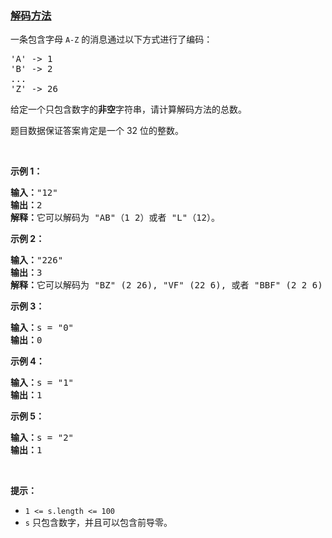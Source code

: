 ### [解码方法](https://leetcode-cn.com/problems/decode-ways)

<p>一条包含字母&nbsp;<code>A-Z</code> 的消息通过以下方式进行了编码：</p>

<pre>&#39;A&#39; -&gt; 1
&#39;B&#39; -&gt; 2
...
&#39;Z&#39; -&gt; 26
</pre>

<p>给定一个只包含数字的<strong>非空</strong>字符串，请计算解码方法的总数。</p>

<p>题目数据保证答案肯定是一个 32 位的整数。</p>

<p>&nbsp;</p>

<p><strong>示例 1：</strong></p>

<pre><strong>输入：</strong>&quot;12&quot;
<strong>输出：</strong>2
<strong>解释：</strong>它可以解码为 &quot;AB&quot;（1 2）或者 &quot;L&quot;（12）。
</pre>

<p><strong>示例 2：</strong></p>

<pre><strong>输入：</strong>&quot;226&quot;
<strong>输出：</strong>3
<strong>解释：</strong>它可以解码为 &quot;BZ&quot; (2 26), &quot;VF&quot; (22 6), 或者 &quot;BBF&quot; (2 2 6) 。
</pre>

<p><strong>示例 3：</strong></p>

<pre><strong>输入：</strong>s = &quot;0&quot;
<strong>输出：</strong>0
</pre>

<p><strong>示例 4：</strong></p>

<pre><strong>输入：</strong>s = &quot;1&quot;
<strong>输出：</strong>1
</pre>

<p><strong>示例 5：</strong></p>

<pre><strong>输入：</strong>s = &quot;2&quot;
<strong>输出：</strong>1
</pre>

<p>&nbsp;</p>

<p><strong>提示：</strong></p>

<ul>
	<li><code>1 &lt;= s.length &lt;= 100</code></li>
	<li><code>s</code> 只包含数字，并且可以包含前导零。</li>
</ul>
